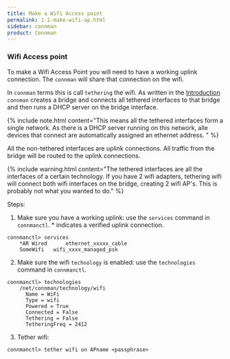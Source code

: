 ```yaml
---
title: Make a Wifi Access point
permalink: 1.1-make-wifi-ap.html
sidebar: connman
product: Connman
---
```


### Wifi Access point

To make a Wifi Access Point you will need to have a working uplink connection. The `connman` will share that connection on the wifi.

In `connman` terms this is call `tethering` the wifi. As written in the [Introduction](0.1-about.html#tethering) `connman` creates a bridge and connects all tethered interfaces to that bridge and then runs a DHCP server on the bridge interface.

{% include note.html content="This means all the tethered interfaces form a single network. As there is a DHCP server running on this network, alle devices that connect are automatically assigned an ethernet address. " %}

All the non-tethered interfaces are uplink connections. All traffic from the bridge will be routed to the uplink connections.

{% include warning.html content="The tethered interfaces are all the interfaces of a certain technology. If you have 2 wifi adapters, tethering wifi will connect both wifi interfaces on the bridge, creating 2 wifi AP's. This is probably not what you wanted to do." %}

Steps:
 1. Make sure you have a working uplink: use the `services` command in `connmanctl`. * indicates a verified uplink connection.
```
connmanctl> services 
    *AR Wired      ethernet_xxxxx_cable
    SomeWifi   wifi_xxxx_managed_psk
```
 2. Make sure the wifi `technology` is enabled: use the `technologies` command in `connmanctl`.
```
connmanctl> technologies
    /net/connman/technology/wifi
      Name = WiFi
      Type = wifi
      Powered = True
      Connected = False
      Tethering = False
      TetheringFreq = 2412
```
 3. Tether wifi:
 ```
connmanctl> tether wifi on APname <passphrase>
```

    